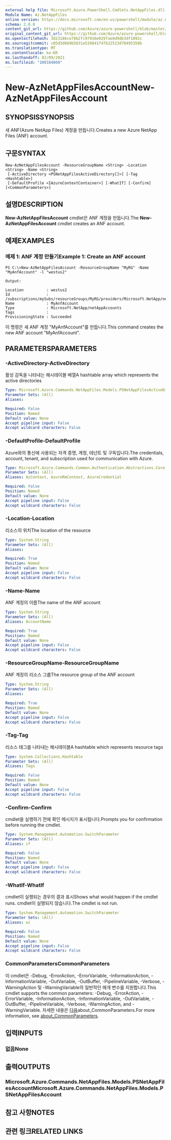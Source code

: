 ```yaml
---
external help file: Microsoft.Azure.PowerShell.Cmdlets.NetAppFiles.dll-Help.xml
Module Name: Az.NetAppFiles
online version: https://docs.microsoft.com/en-us/powershell/module/az.netappfiles/new-aznetappfilesaccount
schema: 2.0.0
content_git_url: https://github.com/Azure/azure-powershell/blob/master/src/NetAppFiles/NetAppFiles/help/New-AzNetAppFilesAccount.md
original_content_git_url: https://github.com/Azure/azure-powershell/blob/master/src/NetAppFiles/NetAppFiles/help/New-AzNetAppFilesAccount.md
ms.openlocfilehash: 3d23186ce78b2fc97916e029fae8d9db3df1092c
ms.sourcegitcommit: c05d3d669b5631e526841f47b22513d78495350b
ms.translationtype: MT
ms.contentlocale: ko-KR
ms.lasthandoff: 02/09/2021
ms.locfileid: "100184860"
---
```

# <span data-ttu-id="28cce-101">New-AzNetAppFilesAccount</span><span class="sxs-lookup"><span data-stu-id="28cce-101">New-AzNetAppFilesAccount</span></span>

## <span data-ttu-id="28cce-102">SYNOPSIS</span><span class="sxs-lookup"><span data-stu-id="28cce-102">SYNOPSIS</span></span>
<span data-ttu-id="28cce-103">새 ANF(Azure NetApp Files) 계정을 만듭니다.</span><span class="sxs-lookup"><span data-stu-id="28cce-103">Creates a new Azure NetApp Files (ANF) account.</span></span>

## <span data-ttu-id="28cce-104">구문</span><span class="sxs-lookup"><span data-stu-id="28cce-104">SYNTAX</span></span>

```
New-AzNetAppFilesAccount -ResourceGroupName <String> -Location <String> -Name <String>
 [-ActiveDirectory <PSNetAppFilesActiveDirectory[]>] [-Tag <Hashtable>]
 [-DefaultProfile <IAzureContextContainer>] [-WhatIf] [-Confirm] [<CommonParameters>]
```

## <span data-ttu-id="28cce-105">설명</span><span class="sxs-lookup"><span data-stu-id="28cce-105">DESCRIPTION</span></span>
<span data-ttu-id="28cce-106">**New-AzNetAppFilesAccount** cmdlet은 ANF 계정을 만듭니다.</span><span class="sxs-lookup"><span data-stu-id="28cce-106">The **New-AzNetAppFilesAccount** cmdlet creates an ANF account.</span></span>

## <span data-ttu-id="28cce-107">예제</span><span class="sxs-lookup"><span data-stu-id="28cce-107">EXAMPLES</span></span>

### <span data-ttu-id="28cce-108">예제 1: ANF 계정 만들기</span><span class="sxs-lookup"><span data-stu-id="28cce-108">Example 1: Create an ANF account</span></span>
```
PS C:\>New-AzNetAppFilesAccount -ResourceGroupName "MyRG" -Name "MyAnfAccount" -l "westus2"

Output:

Location          : westus2
Id                : /subscriptions/mySubs/resourceGroups/MyRG/providers/Microsoft.NetApp/netAppAccounts/MyAnfAccount
Name              : MyAnfAccount
Type              : Microsoft.NetApp/netAppAccounts
Tags              :
ProvisioningState : Succeeded
```

<span data-ttu-id="28cce-109">이 명령은 새 ANF 계정 "MyAnfAccount"를 만듭니다.</span><span class="sxs-lookup"><span data-stu-id="28cce-109">This command creates the new ANF account "MyAnfAccount".</span></span>

## <span data-ttu-id="28cce-110">PARAMETERS</span><span class="sxs-lookup"><span data-stu-id="28cce-110">PARAMETERS</span></span>

### <span data-ttu-id="28cce-111">-ActiveDirectory</span><span class="sxs-lookup"><span data-stu-id="28cce-111">-ActiveDirectory</span></span>
<span data-ttu-id="28cce-112">활성 감독을 나타내는 해시테이블 배열</span><span class="sxs-lookup"><span data-stu-id="28cce-112">A hashtable array which represents the active directories</span></span>

```yaml
Type: Microsoft.Azure.Commands.NetAppFiles.Models.PSNetAppFilesActiveDirectory[]
Parameter Sets: (All)
Aliases:

Required: False
Position: Named
Default value: None
Accept pipeline input: False
Accept wildcard characters: False
```

### <span data-ttu-id="28cce-113">-DefaultProfile</span><span class="sxs-lookup"><span data-stu-id="28cce-113">-DefaultProfile</span></span>
<span data-ttu-id="28cce-114">Azure와의 통신에 사용되는 자격 증명, 계정, 테넌트 및 구독입니다.</span><span class="sxs-lookup"><span data-stu-id="28cce-114">The credentials, account, tenant, and subscription used for communication with Azure.</span></span>

```yaml
Type: Microsoft.Azure.Commands.Common.Authentication.Abstractions.Core.IAzureContextContainer
Parameter Sets: (All)
Aliases: AzContext, AzureRmContext, AzureCredential

Required: False
Position: Named
Default value: None
Accept pipeline input: False
Accept wildcard characters: False
```

### <span data-ttu-id="28cce-115">-Location</span><span class="sxs-lookup"><span data-stu-id="28cce-115">-Location</span></span>
<span data-ttu-id="28cce-116">리소스의 위치</span><span class="sxs-lookup"><span data-stu-id="28cce-116">The location of the resource</span></span>

```yaml
Type: System.String
Parameter Sets: (All)
Aliases:

Required: True
Position: Named
Default value: None
Accept pipeline input: False
Accept wildcard characters: False
```

### <span data-ttu-id="28cce-117">-Name</span><span class="sxs-lookup"><span data-stu-id="28cce-117">-Name</span></span>
<span data-ttu-id="28cce-118">ANF 계정의 이름</span><span class="sxs-lookup"><span data-stu-id="28cce-118">The name of the ANF account</span></span>

```yaml
Type: System.String
Parameter Sets: (All)
Aliases: AccountName

Required: True
Position: Named
Default value: None
Accept pipeline input: False
Accept wildcard characters: False
```

### <span data-ttu-id="28cce-119">-ResourceGroupName</span><span class="sxs-lookup"><span data-stu-id="28cce-119">-ResourceGroupName</span></span>
<span data-ttu-id="28cce-120">ANF 계정의 리소스 그룹</span><span class="sxs-lookup"><span data-stu-id="28cce-120">The resource group of the ANF account</span></span>

```yaml
Type: System.String
Parameter Sets: (All)
Aliases:

Required: True
Position: Named
Default value: None
Accept pipeline input: False
Accept wildcard characters: False
```

### <span data-ttu-id="28cce-121">-Tag</span><span class="sxs-lookup"><span data-stu-id="28cce-121">-Tag</span></span>
<span data-ttu-id="28cce-122">리소스 태그를 나타내는 해시테이블</span><span class="sxs-lookup"><span data-stu-id="28cce-122">A hashtable which represents resource tags</span></span>

```yaml
Type: System.Collections.Hashtable
Parameter Sets: (All)
Aliases: Tags

Required: False
Position: Named
Default value: None
Accept pipeline input: False
Accept wildcard characters: False
```

### <span data-ttu-id="28cce-123">-Confirm</span><span class="sxs-lookup"><span data-stu-id="28cce-123">-Confirm</span></span>
<span data-ttu-id="28cce-124">cmdlet을 실행하기 전에 확인 메시지가 표시됩니다.</span><span class="sxs-lookup"><span data-stu-id="28cce-124">Prompts you for confirmation before running the cmdlet.</span></span>

```yaml
Type: System.Management.Automation.SwitchParameter
Parameter Sets: (All)
Aliases: cf

Required: False
Position: Named
Default value: None
Accept pipeline input: False
Accept wildcard characters: False
```

### <span data-ttu-id="28cce-125">-WhatIf</span><span class="sxs-lookup"><span data-stu-id="28cce-125">-WhatIf</span></span>
<span data-ttu-id="28cce-126">cmdlet이 실행되는 경우의 결과 표시</span><span class="sxs-lookup"><span data-stu-id="28cce-126">Shows what would happen if the cmdlet runs.</span></span>
<span data-ttu-id="28cce-127">cmdlet이 실행되지 않습니다.</span><span class="sxs-lookup"><span data-stu-id="28cce-127">The cmdlet is not run.</span></span>

```yaml
Type: System.Management.Automation.SwitchParameter
Parameter Sets: (All)
Aliases: wi

Required: False
Position: Named
Default value: None
Accept pipeline input: False
Accept wildcard characters: False
```

### <span data-ttu-id="28cce-128">CommonParameters</span><span class="sxs-lookup"><span data-stu-id="28cce-128">CommonParameters</span></span>
<span data-ttu-id="28cce-129">이 cmdlet은 -Debug, -ErrorAction, -ErrorVariable, -InformationAction, -InformationVariable, -OutVariable, -OutBuffer, -PipelineVariable, -Verbose, -WarningAction 및 -WarningVariable의 일반적인 매개 변수를 지원합니다.</span><span class="sxs-lookup"><span data-stu-id="28cce-129">This cmdlet supports the common parameters: -Debug, -ErrorAction, -ErrorVariable, -InformationAction, -InformationVariable, -OutVariable, -OutBuffer, -PipelineVariable, -Verbose, -WarningAction, and -WarningVariable.</span></span> <span data-ttu-id="28cce-130">자세한 내용은 [다음](http://go.microsoft.com/fwlink/?LinkID=113216)about_CommonParameters.</span><span class="sxs-lookup"><span data-stu-id="28cce-130">For more information, see [about_CommonParameters](http://go.microsoft.com/fwlink/?LinkID=113216).</span></span>

## <span data-ttu-id="28cce-131">입력</span><span class="sxs-lookup"><span data-stu-id="28cce-131">INPUTS</span></span>

### <span data-ttu-id="28cce-132">없음</span><span class="sxs-lookup"><span data-stu-id="28cce-132">None</span></span>

## <span data-ttu-id="28cce-133">출력</span><span class="sxs-lookup"><span data-stu-id="28cce-133">OUTPUTS</span></span>

### <span data-ttu-id="28cce-134">Microsoft.Azure.Commands.NetAppFiles.Models.PSNetAppFilesAccount</span><span class="sxs-lookup"><span data-stu-id="28cce-134">Microsoft.Azure.Commands.NetAppFiles.Models.PSNetAppFilesAccount</span></span>

## <span data-ttu-id="28cce-135">참고 사항</span><span class="sxs-lookup"><span data-stu-id="28cce-135">NOTES</span></span>

## <span data-ttu-id="28cce-136">관련 링크</span><span class="sxs-lookup"><span data-stu-id="28cce-136">RELATED LINKS</span></span>

